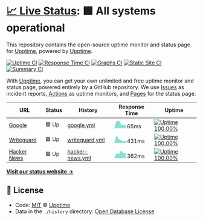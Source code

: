 # [📈 Live Status](https://upptime.github.io/upptime): <!--live status--> **🟩 All systems operational**

This repository contains the open-source uptime monitor and status page for [Upptime](https://upptime.js.org), powered by [Upptime](https://github.com/upptime/upptime).

[![Uptime CI](https://github.com/koj-co/upptime/workflows/Uptime%20CI/badge.svg)](https://github.com/koj-co/upptime/actions?query=workflow%3A%22Uptime+CI%22)
[![Response Time CI](https://github.com/koj-co/upptime/workflows/Response%20Time%20CI/badge.svg)](https://github.com/koj-co/upptime/actions?query=workflow%3A%22Response+Time+CI%22)
[![Graphs CI](https://github.com/koj-co/upptime/workflows/Graphs%20CI/badge.svg)](https://github.com/koj-co/upptime/actions?query=workflow%3A%22Graphs+CI%22)
[![Static Site CI](https://github.com/koj-co/upptime/workflows/Static%20Site%20CI/badge.svg)](https://github.com/koj-co/upptime/actions?query=workflow%3A%22Static+Site+CI%22)
[![Summary CI](https://github.com/koj-co/upptime/workflows/Summary%20CI/badge.svg)](https://github.com/koj-co/upptime/actions?query=workflow%3A%22Summary+CI%22)

With [Upptime](https://upptime.js.org), you can get your own unlimited and free uptime monitor and status page, powered entirely by a GitHub repository. We use [Issues](https://github.com/upptime/upptime/issues) as incident reports, [Actions](https://github.com/upptime/upptime/actions) as uptime monitors, and [Pages](https://upptime.github.io/upptime) for the status page.

<!--start: status pages-->
<!-- This summary is generated by Upptime (https://github.com/upptime/upptime) -->
<!-- Do not edit this manually, your changes will be overwritten -->

| URL                                         | Status | History                                                                                            | Response Time                                                                    | Uptime                                                                                                                                                                                                                             |
| ------------------------------------------- | ------ | -------------------------------------------------------------------------------------------------- | -------------------------------------------------------------------------------- | ---------------------------------------------------------------------------------------------------------------------------------------------------------------------------------------------------------------------------------- |
| [Google](https://www.google.com)            | 🟩 Up  | [google.yml](https://github.com/djsnipa1/cuddly-spoon/commits/master/history/google.yml)           | <img alt="Response time graph" src="./graphs/google.png" height="20"> 65ms       | [![Uptime 100.00%](https://img.shields.io/endpoint?url=https%3A%2F%2Fraw.githubusercontent.com%2Fdjsnipa1%2Fcuddly-spoon%2Fmaster%2Fapi%2Fgoogle%2Fuptime.json)](https://djsnipa1.github.io/cuddly-spoon/history/google)           |
| [Writeguard](https://www.writeguard.com)    | 🟩 Up  | [writeguard.yml](https://github.com/djsnipa1/cuddly-spoon/commits/master/history/writeguard.yml)   | <img alt="Response time graph" src="./graphs/writeguard.png" height="20"> 431ms  | [![Uptime 100.00%](https://img.shields.io/endpoint?url=https%3A%2F%2Fraw.githubusercontent.com%2Fdjsnipa1%2Fcuddly-spoon%2Fmaster%2Fapi%2Fwriteguard%2Fuptime.json)](https://djsnipa1.github.io/cuddly-spoon/history/writeguard)   |
| [Hacker News](https://news.ycombinator.com) | 🟩 Up  | [hacker-news.yml](https://github.com/djsnipa1/cuddly-spoon/commits/master/history/hacker-news.yml) | <img alt="Response time graph" src="./graphs/hacker-news.png" height="20"> 362ms | [![Uptime 100.00%](https://img.shields.io/endpoint?url=https%3A%2F%2Fraw.githubusercontent.com%2Fdjsnipa1%2Fcuddly-spoon%2Fmaster%2Fapi%2Fhacker-news%2Fuptime.json)](https://djsnipa1.github.io/cuddly-spoon/history/hacker-news) |

<!--end: status pages-->

[**Visit our status website →**](https://upptime.github.io/upptime)

## 📄 License

- Code: [MIT](./LICENSE) © [Upptime](https://upptime.js.org)
- Data in the `./history` directory: [Open Database License](https://opendatacommons.org/licenses/odbl/1-0/)
